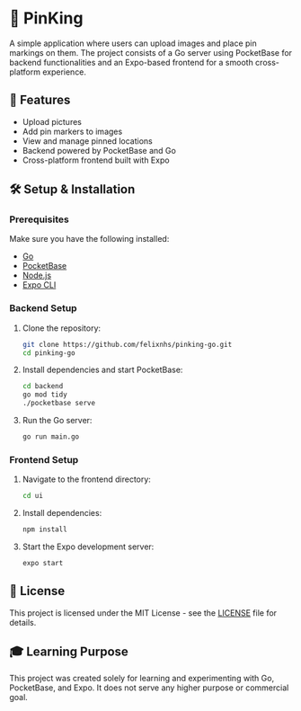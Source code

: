 # 📌 PinKing

A simple application where users can upload images and place pin markings on them. The project consists of a Go server using PocketBase for backend functionalities and an Expo-based frontend for a smooth cross-platform experience.

## 🚀 Features
- Upload pictures
- Add pin markers to images
- View and manage pinned locations
- Backend powered by PocketBase and Go
- Cross-platform frontend built with Expo

## 🛠 Setup & Installation

### Prerequisites
Make sure you have the following installed:
- [Go](https://go.dev/dl/)
- [PocketBase](https://pocketbase.io/docs/)
- [Node.js](https://nodejs.org/)
- [Expo CLI](https://docs.expo.dev/get-started/installation/)

### Backend Setup
1. Clone the repository:
   ```sh
   git clone https://github.com/felixnhs/pinking-go.git
   cd pinking-go
   ```
2. Install dependencies and start PocketBase:
   ```sh
   cd backend
   go mod tidy
   ./pocketbase serve
   ```
3. Run the Go server:
   ```sh
   go run main.go
   ```

### Frontend Setup
1. Navigate to the frontend directory:
   ```sh
   cd ui
   ```
2. Install dependencies:
   ```sh
   npm install
   ```
3. Start the Expo development server:
   ```sh
   expo start
   ```

## 📜 License
This project is licensed under the MIT License - see the [LICENSE](LICENSE) file for details.

## 🎓 Learning Purpose

This project was created solely for learning and experimenting with Go, PocketBase, and Expo. It does not serve any higher purpose or commercial goal.